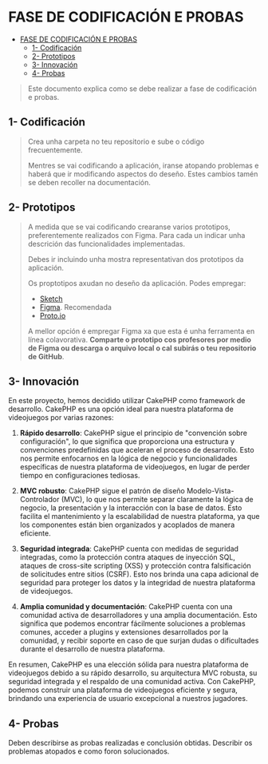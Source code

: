 # FASE DE CODIFICACIÓN E PROBAS

- [FASE DE CODIFICACIÓN E PROBAS](#fase-de-codificación-e-probas)
  - [1- Codificación](#1--codificación)
  - [2- Prototipos](#2--prototipos)
  - [3- Innovación](#3--innovación)
  - [4- Probas](#4--probas)

> Este documento explica como se debe realizar a fase de codificación e probas.

## 1- Codificación

> Crea unha carpeta no teu repositorio e sube o código frecuentemente.
>
> Mentres se vai codificando a aplicación, iranse atopando problemas e haberá que ir modificando aspectos do deseño. Estes cambios tamén se deben recoller na documentación.

## 2- Prototipos

> A medida que se vai codificando crearanse varios prototipos, preferentemente realizados con Figma. Para cada un indicar unha descrición das funcionalidades implementadas.
>
> Debes ir incluindo unha mostra representativan dos prototipos da aplicación.
>
> Os proptotipos axudan no deseño da aplicación. Podes empregar:
>
> - [Sketch](https://www.sketch.com/)
> - [Figma](https://www.figma.com/). Recomendada
> - [Proto.io](https://proto.io/)
>
> A mellor opción é empregar Figma xa que esta é unha ferramenta en línea colavorativa. 
> **Comparte o prototipo cos profesores por medio de Figma ou descarga o arquivo local o cal subirás o teu repositorio de GitHub**.

## 3- Innovación

En este proyecto, hemos decidido utilizar CakePHP como framework de desarrollo. CakePHP es una opción ideal para nuestra plataforma de videojuegos por varias razones:

1. **Rápido desarrollo**: CakePHP sigue el principio de "convención sobre configuración", lo que significa que proporciona una estructura y convenciones predefinidas que aceleran el proceso de desarrollo. Esto nos permite enfocarnos en la lógica de negocio y funcionalidades específicas de nuestra plataforma de videojuegos, en lugar de perder tiempo en configuraciones tediosas.

2. **MVC robusto**: CakePHP sigue el patrón de diseño Modelo-Vista-Controlador (MVC), lo que nos permite separar claramente la lógica de negocio, la presentación y la interacción con la base de datos. Esto facilita el mantenimiento y la escalabilidad de nuestra plataforma, ya que los componentes están bien organizados y acoplados de manera eficiente.

3. **Seguridad integrada**: CakePHP cuenta con medidas de seguridad integradas, como la protección contra ataques de inyección SQL, ataques de cross-site scripting (XSS) y protección contra falsificación de solicitudes entre sitios (CSRF). Esto nos brinda una capa adicional de seguridad para proteger los datos y la integridad de nuestra plataforma de videojuegos.

4. **Amplia comunidad y documentación**: CakePHP cuenta con una comunidad activa de desarrolladores y una amplia documentación. Esto significa que podemos encontrar fácilmente soluciones a problemas comunes, acceder a plugins y extensiones desarrollados por la comunidad, y recibir soporte en caso de que surjan dudas o dificultades durante el desarrollo de nuestra plataforma.

En resumen, CakePHP es una elección sólida para nuestra plataforma de videojuegos debido a su rápido desarrollo, su arquitectura MVC robusta, su seguridad integrada y el respaldo de una comunidad activa. Con CakePHP, podemos construir una plataforma de videojuegos eficiente y segura, brindando una experiencia de usuario excepcional a nuestros jugadores.


## 4- Probas

Deben describirse as probas realizadas e conclusión obtidas. Describir os problemas atopados e como foron solucionados.
